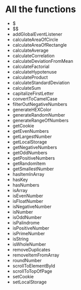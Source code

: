 # All the functions

- $
- $$
- addGlobalEventListener
- calculateAreaOfCircle
- calculateAreaOfRectangle
- calculateAverage
- calculateCorrelation
- calculateDeviationFromMean
- calculateFactorial
- calculateHypotenuse
- calculateProduct
- calculateStandardDeviation
- calculateSum
- capitalizeFirstLetter
- convertToCamelCase
- filterOutNegativeNumbers
- generateHEXColor
- generateRandomNumber
- generateRangeOfNumbers
- getCookie
- getEvenNumbers
- getLargestNumber
- getLocalStorage
- getNegativeNumbers
- getOddNumbers
- getPositiveNumbers
- getRandomItem
- getSmallestNumber
- hasItemInArray
- hasKey
- hasNumbers
- isArray
- isEvenNumber
- isFloatNumber
- isNegativeNumber
- isNumber
- isOddNumber
- isPalindrome
- isPositiveNumber
- isPrimeNumber
- isString
- isWholeNumber
- removeDuplicates
- removeItemFromArray
- roundNumber
- scrollToElementById
- scrollToTopOfPage
- setCookie
- setLocalStorage
